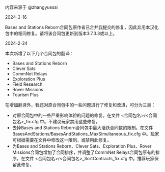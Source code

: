 内容来源于 @zhangyuesai

2024-3-16

Bases and Stations Reborn合同包原作者已合并我提交的修复，因此弃用本汉化包中的相同修复。请将该合同包更新到版本3.7.3.3或以上。

2024-2-24

本次新增了以下几个合同包的翻译：
- Bases and Stations Reborn
- Clever Sats
- CommNet Relays
- Exploration Plus
- Field Research
- Rover Missions
- Tourism Plus

在增加翻译外，我还对原合同包中的一些问题进行了修复和改进，可分为三类：
- 对原合同包中的一些严重影响体验的问题的修复。在文件 <合同包名>/<合同包名>_fix.cfg 中。不建议玩家禁用这些修复。
- 去掉Bases and Stations Reborn合同包中最大活跃合同数的限制。在文件 BasesAndStations/BasesAndStations_MaxSimultaneous_fix.cfg 中。玩家可根据需要在文件中修改这一限制，或禁用此修复。
- 为Bases and Stations Reborn、Clever Sats、Exploration Plus、Rover Missions合同包增加了合同排序，并调整了CommNet Relays合同包原有的排序。在文件 <合同包名>/<合同包名>_SortContracts_fix.cfg 中。推荐玩家保留此修复。
